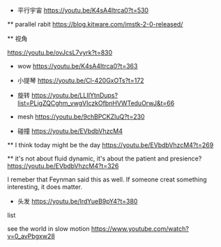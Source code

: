 * 平行宇宙
https://youtu.be/K4sA4Itrca0?t=530

** parallel rabit
https://blog.kitware.com/imstk-2-0-released/

** 视角

https://youtu.be/ovJcsL7vyrk?t=830

* wow
https://youtu.be/K4sA4Itrca0?t=363

* 小提琴
https://youtu.be/Cl-420GxOTs?t=172

* 旋转
https://youtu.be/LLIIYtnDups?list=PLigZQCghm_vwgVIczkOfbnHVWTeduOrwJ&t=66

* mesh
https://youtu.be/9chBPCKZluQ?t=230

* 碰撞
https://youtu.be/EVbdbVhzcM4

** I think today might be the day
https://youtu.be/EVbdbVhzcM4?t=269

** it's not about fluid dynamic, it's about the patient and presience?
https://youtu.be/EVbdbVhzcM4?t=326

I remeber that Feynman said this as well. If someone creat something interesting, it does matter.

* 头发
https://youtu.be/IrdYueB9pY4?t=380


list

see the world in slow motion
https://www.youtube.com/watch?v=0_avPbgxw28
